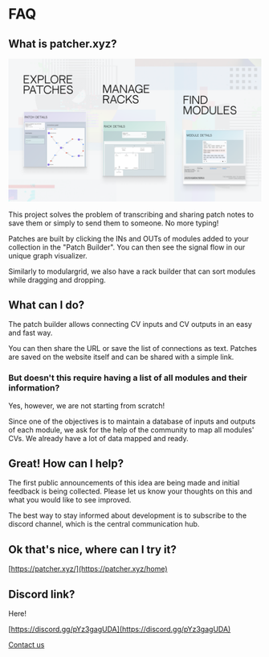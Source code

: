 # FAQ

## What is patcher.xyz?

![Patcher Promo Image](.gitbook/assets/patcher_promo_4.png)

This project solves the problem of transcribing and sharing patch notes to save them or simply to send them to someone. No more typing!

Patches are built by clicking the INs and OUTs of modules added to your collection in the "Patch Builder". You can then see the signal flow in our unique graph visualizer.

Similarly to modulargrid, we also have a rack builder that can sort modules while dragging and dropping.

## What can I do?

The patch builder allows connecting CV inputs and CV outputs in an easy and fast way.

You can then share the URL or save the list of connections as text. Patches are saved on the website itself and can be shared with a simple link.

### But doesn't this require having a list of all modules and their information?

Yes, however, we are not starting from scratch!

Since one of the objectives is to maintain a database of inputs and outputs of each module, we ask for the help of the community to map all modules' CVs. We already have a lot of data mapped and ready.

## Great! How can I help?

The first public announcements of this idea are being made and initial feedback is being collected. Please let us know your thoughts on this and what you would like to see improved.

The best way to stay informed about development is to subscribe to the discord channel, which is the central communication hub.

## Ok that's nice, where can I try it?

[https://patcher.xyz/](https://patcher.xyz/home)

## Discord link?

Here!

[https://discord.gg/pYz3gagUDA](https://discord.gg/pYz3gagUDA)

[Contact us](https://github.com/Polyterative/Patcher-docs/blob/main/the-project/contact-us-help-community.md)
